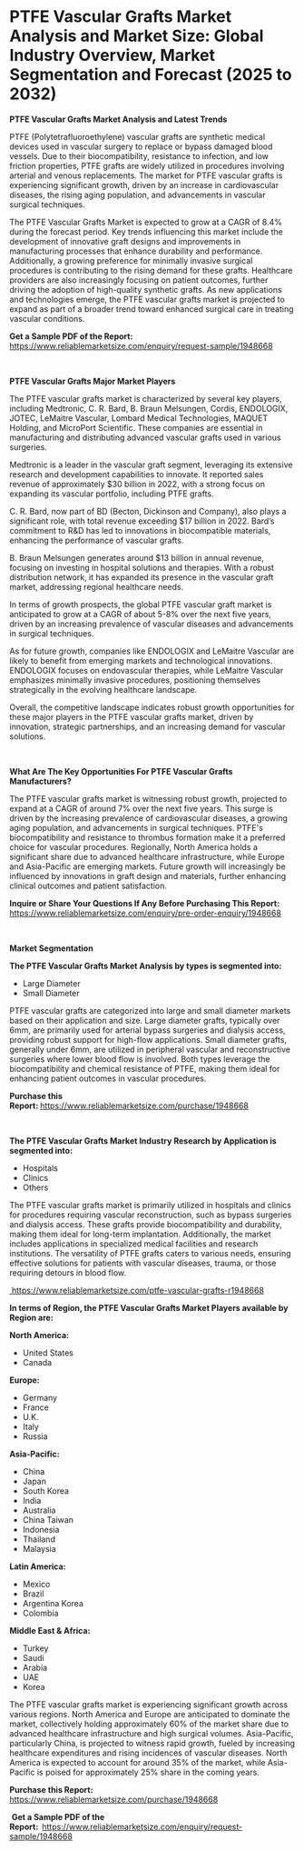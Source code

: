 <p><h1>PTFE Vascular Grafts Market Analysis and Market Size: Global Industry Overview, Market Segmentation and Forecast (2025 to 2032)</h1></p><p><strong>PTFE Vascular Grafts Market Analysis and Latest Trends</strong></p>
<p><p>PTFE (Polytetrafluoroethylene) vascular grafts are synthetic medical devices used in vascular surgery to replace or bypass damaged blood vessels. Due to their biocompatibility, resistance to infection, and low friction properties, PTFE grafts are widely utilized in procedures involving arterial and venous replacements. The market for PTFE vascular grafts is experiencing significant growth, driven by an increase in cardiovascular diseases, the rising aging population, and advancements in vascular surgical techniques.</p><p>The PTFE Vascular Grafts Market is expected to grow at a CAGR of 8.4% during the forecast period. Key trends influencing this market include the development of innovative graft designs and improvements in manufacturing processes that enhance durability and performance. Additionally, a growing preference for minimally invasive surgical procedures is contributing to the rising demand for these grafts. Healthcare providers are also increasingly focusing on patient outcomes, further driving the adoption of high-quality synthetic grafts. As new applications and technologies emerge, the PTFE vascular grafts market is projected to expand as part of a broader trend toward enhanced surgical care in treating vascular conditions.</p></p>
<p><strong>Get a Sample PDF of the Report:&nbsp;</strong> <a href="https://www.reliablemarketsize.com/enquiry/request-sample/1948668?utm_campaign=2453&utm_medium=2&utm_source=Github&utm_content=ia&utm_term=13042025&utm_id=ptfe-vascular-grafts">https://www.reliablemarketsize.com/enquiry/request-sample/1948668</a></p>
<p>&nbsp;</p>
<p><strong>PTFE Vascular Grafts Major Market Players</strong></p>
<p><p>The PTFE vascular grafts market is characterized by several key players, including Medtronic, C. R. Bard, B. Braun Melsungen, Cordis, ENDOLOGIX, JOTEC, LeMaitre Vascular, Lombard Medical Technologies, MAQUET Holding, and MicroPort Scientific. These companies are essential in manufacturing and distributing advanced vascular grafts used in various surgeries.</p><p>Medtronic is a leader in the vascular graft segment, leveraging its extensive research and development capabilities to innovate. It reported sales revenue of approximately $30 billion in 2022, with a strong focus on expanding its vascular portfolio, including PTFE grafts.</p><p>C. R. Bard, now part of BD (Becton, Dickinson and Company), also plays a significant role, with total revenue exceeding $17 billion in 2022. Bard’s commitment to R&D has led to innovations in biocompatible materials, enhancing the performance of vascular grafts.</p><p>B. Braun Melsungen generates around $13 billion in annual revenue, focusing on investing in hospital solutions and therapies. With a robust distribution network, it has expanded its presence in the vascular graft market, addressing regional healthcare needs.</p><p>In terms of growth prospects, the global PTFE vascular graft market is anticipated to grow at a CAGR of about 5-8% over the next five years, driven by an increasing prevalence of vascular diseases and advancements in surgical techniques.</p><p>As for future growth, companies like ENDOLOGIX and LeMaitre Vascular are likely to benefit from emerging markets and technological innovations. ENDOLOGIX focuses on endovascular therapies, while LeMaitre Vascular emphasizes minimally invasive procedures, positioning themselves strategically in the evolving healthcare landscape.</p><p>Overall, the competitive landscape indicates robust growth opportunities for these major players in the PTFE vascular grafts market, driven by innovation, strategic partnerships, and an increasing demand for vascular solutions.</p></p>
<p>&nbsp;</p>
<p><strong>What Are The Key Opportunities For PTFE Vascular Grafts Manufacturers?</strong></p>
<p><p>The PTFE vascular grafts market is witnessing robust growth, projected to expand at a CAGR of around 7% over the next five years. This surge is driven by the increasing prevalence of cardiovascular diseases, a growing aging population, and advancements in surgical techniques. PTFE's biocompatibility and resistance to thrombus formation make it a preferred choice for vascular procedures. Regionally, North America holds a significant share due to advanced healthcare infrastructure, while Europe and Asia-Pacific are emerging markets. Future growth will increasingly be influenced by innovations in graft design and materials, further enhancing clinical outcomes and patient satisfaction.</p></p>
<p><strong>Inquire or Share Your Questions If Any Before Purchasing This Report:</strong> <a href="https://www.reliablemarketsize.com/enquiry/pre-order-enquiry/1948668?utm_campaign=2453&utm_medium=2&utm_source=Github&utm_content=ia&utm_term=13042025&utm_id=ptfe-vascular-grafts">https://www.reliablemarketsize.com/enquiry/pre-order-enquiry/1948668</a></p>
<p>&nbsp;</p>
<p><strong>Market Segmentation</strong></p>
<p><strong>The PTFE Vascular Grafts Market Analysis by types is segmented into:</strong></p>
<p><ul><li>Large Diameter</li><li>Small Diameter</li></ul></p>
<p><p>PTFE vascular grafts are categorized into large and small diameter markets based on their application and size. Large diameter grafts, typically over 6mm, are primarily used for arterial bypass surgeries and dialysis access, providing robust support for high-flow applications. Small diameter grafts, generally under 6mm, are utilized in peripheral vascular and reconstructive surgeries where lower blood flow is involved. Both types leverage the biocompatibility and chemical resistance of PTFE, making them ideal for enhancing patient outcomes in vascular procedures.</p></p>
<p><strong>Purchase this Report:&nbsp;</strong><a href="https://www.reliablemarketsize.com/purchase/1948668?utm_campaign=2453&utm_medium=2&utm_source=Github&utm_content=ia&utm_term=13042025&utm_id=ptfe-vascular-grafts">https://www.reliablemarketsize.com/purchase/1948668</a></p>
<p>&nbsp;</p>
<p><strong>The PTFE Vascular Grafts Market Industry Research by Application is segmented into:</strong></p>
<p><ul><li>Hospitals</li><li>Clinics</li><li>Others</li></ul></p>
<p><p>The PTFE vascular grafts market is primarily utilized in hospitals and clinics for procedures requiring vascular reconstruction, such as bypass surgeries and dialysis access. These grafts provide biocompatibility and durability, making them ideal for long-term implantation. Additionally, the market includes applications in specialized medical facilities and research institutions. The versatility of PTFE grafts caters to various needs, ensuring effective solutions for patients with vascular diseases, trauma, or those requiring detours in blood flow.</p></p>
<p><a href="https://www.reliablemarketsize.com/ptfe-vascular-grafts-r1948668?utm_campaign=2453&utm_medium=2&utm_source=Github&utm_content=ia&utm_term=13042025&utm_id=ptfe-vascular-grafts">&nbsp;https://www.reliablemarketsize.com/ptfe-vascular-grafts-r1948668</a></p>
<p><strong>In terms of Region, the PTFE Vascular Grafts Market Players available by Region are:</strong></p>
<p>
    <p> <strong> North America: </strong>
        <ul>
            <li>United States</li>
            <li>Canada</li>
        </ul>
        </p> 
    <p> <strong> Europe: </strong>
        <ul>
            <li>Germany</li>
            <li>France</li>
            <li>U.K.</li>
            <li>Italy</li>
            <li>Russia</li>
        </ul>
        </p> 
    <p> <strong> Asia-Pacific: </strong>
        <ul>
            <li>China</li>
            <li>Japan</li>
            <li>South Korea</li>
            <li>India</li>
            <li>Australia</li>
            <li>China Taiwan</li>
            <li>Indonesia</li>
            <li>Thailand</li>
            <li>Malaysia</li>
        </ul>
        </p> 
    <p> <strong> Latin America: </strong>
        <ul>
            <li>Mexico</li>
            <li>Brazil</li>
            <li>Argentina Korea</li>
            <li>Colombia</li>
        </ul>
        </p> 
    <p> <strong> Middle East & Africa: </strong>
        <ul>
            <li>Turkey</li>
            <li>Saudi</li>
            <li>Arabia</li>
            <li>UAE</li>
            <li>Korea</li>
        </ul>
    </p>
    </p>
<p><p>The PTFE vascular grafts market is experiencing significant growth across various regions. North America and Europe are anticipated to dominate the market, collectively holding approximately 60% of the market share due to advanced healthcare infrastructure and high surgical volumes. Asia-Pacific, particularly China, is projected to witness rapid growth, fueled by increasing healthcare expenditures and rising incidences of vascular diseases. North America is expected to account for around 35% of the market, while Asia-Pacific is poised for approximately 25% share in the coming years.</p></p>
<p><strong>Purchase this Report: </strong><a href="https://www.reliablemarketsize.com/purchase/1948668?utm_campaign=2453&utm_medium=2&utm_source=Github&utm_content=ia&utm_term=13042025&utm_id=ptfe-vascular-grafts">https://www.reliablemarketsize.com/purchase/1948668</a></p>
<p>&nbsp;<strong>Get a Sample PDF of the Report:&nbsp;&nbsp;</strong><a href="https://www.reliablemarketsize.com/enquiry/request-sample/1948668?utm_campaign=2453&utm_medium=2&utm_source=Github&utm_content=ia&utm_term=13042025&utm_id=ptfe-vascular-grafts">https://www.reliablemarketsize.com/enquiry/request-sample/1948668</a></p>
<p><strong></strong></p>
<p><p></p><p></p><p></p></p>